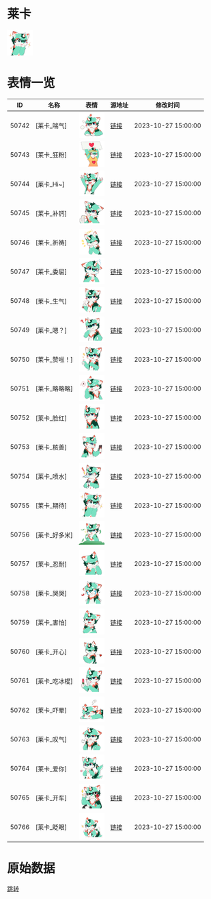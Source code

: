 # 莱卡

<img src="./cover.png" height="60" alt="cover" />

# 表情一览

|ID|名称|表情|源地址|修改时间|
|----|----|----|----|----|
|50742|[莱卡_喘气]|<img src="./pic/050742_%5B莱卡_喘气%5D.png" height="60" alt="喘气"/>|[链接](https://i0.hdslb.com/bfs/garb/b5abad6f22ec3f6911dc4be0a05adb4d395b9aeb.png)|2023-10-27 15:00:00|
|50743|[莱卡_狂粉]|<img src="./pic/050743_%5B莱卡_狂粉%5D.png" height="60" alt="狂粉"/>|[链接](https://i0.hdslb.com/bfs/garb/0966ffa92744fc713cb815b2a3d7d4b80feaf884.png)|2023-10-27 15:00:00|
|50744|[莱卡_Hi~]|<img src="./pic/050744_%5B莱卡_Hi~%5D.png" height="60" alt="Hi~"/>|[链接](https://i0.hdslb.com/bfs/garb/0d0027bd9513c62880ee79791d3667524c57b338.png)|2023-10-27 15:00:00|
|50745|[莱卡_补钙]|<img src="./pic/050745_%5B莱卡_补钙%5D.png" height="60" alt="补钙"/>|[链接](https://i0.hdslb.com/bfs/garb/b5d4da9b013448ba037b14ecccfe4d997ef065e6.png)|2023-10-27 15:00:00|
|50746|[莱卡_祈祷]|<img src="./pic/050746_%5B莱卡_祈祷%5D.png" height="60" alt="祈祷"/>|[链接](https://i0.hdslb.com/bfs/garb/1bdd9c269720f74398c0504714c0f49e1570d678.png)|2023-10-27 15:00:00|
|50747|[莱卡_委屈]|<img src="./pic/050747_%5B莱卡_委屈%5D.png" height="60" alt="委屈"/>|[链接](https://i0.hdslb.com/bfs/garb/e9a8bd280aa0643e6a71fa8c020d40a04d224398.png)|2023-10-27 15:00:00|
|50748|[莱卡_生气]|<img src="./pic/050748_%5B莱卡_生气%5D.png" height="60" alt="生气"/>|[链接](https://i0.hdslb.com/bfs/garb/230ae2161c7fae2399ea5542ac18762d38461cec.png)|2023-10-27 15:00:00|
|50749|[莱卡_嗯？]|<img src="./pic/050749_%5B莱卡_嗯？%5D.png" height="60" alt="嗯？"/>|[链接](https://i0.hdslb.com/bfs/garb/7a3ade1042571e3cc1db85a5730f4024d21931f4.png)|2023-10-27 15:00:00|
|50750|[莱卡_赞啦！]|<img src="./pic/050750_%5B莱卡_赞啦！%5D.png" height="60" alt="赞啦！"/>|[链接](https://i0.hdslb.com/bfs/garb/c196146eda6d2b8d006bcb2fb4a7ffdd9a30dcc8.png)|2023-10-27 15:00:00|
|50751|[莱卡_略略略]|<img src="./pic/050751_%5B莱卡_略略略%5D.png" height="60" alt="略略略"/>|[链接](https://i0.hdslb.com/bfs/garb/67b5cf6685409512430969c6621864cc9884a9e1.png)|2023-10-27 15:00:00|
|50752|[莱卡_脸红]|<img src="./pic/050752_%5B莱卡_脸红%5D.png" height="60" alt="脸红"/>|[链接](https://i0.hdslb.com/bfs/garb/ba81bace514d6ae5be5eea90a3e09c4b910b1bcb.png)|2023-10-27 15:00:00|
|50753|[莱卡_核善]|<img src="./pic/050753_%5B莱卡_核善%5D.png" height="60" alt="核善"/>|[链接](https://i0.hdslb.com/bfs/garb/aa5e21ea0a7e87b2a4ccd122305e81c2d0ca1166.png)|2023-10-27 15:00:00|
|50754|[莱卡_喷水]|<img src="./pic/050754_%5B莱卡_喷水%5D.png" height="60" alt="喷水"/>|[链接](https://i0.hdslb.com/bfs/garb/ddcc6711e7cf27c38e2e659fa8afe05f5ba9b0ec.png)|2023-10-27 15:00:00|
|50755|[莱卡_期待]|<img src="./pic/050755_%5B莱卡_期待%5D.png" height="60" alt="期待"/>|[链接](https://i0.hdslb.com/bfs/garb/f19bec697096028840e21d801d93aa8e6beae8a8.png)|2023-10-27 15:00:00|
|50756|[莱卡_好多米]|<img src="./pic/050756_%5B莱卡_好多米%5D.png" height="60" alt="好多米"/>|[链接](https://i0.hdslb.com/bfs/garb/a4e6d056663710f55e9001d673ed04d14c17b4d4.png)|2023-10-27 15:00:00|
|50757|[莱卡_忍耐]|<img src="./pic/050757_%5B莱卡_忍耐%5D.png" height="60" alt="忍耐"/>|[链接](https://i0.hdslb.com/bfs/garb/540f7220ed9e3a089232d214d02855c7a60beff9.png)|2023-10-27 15:00:00|
|50758|[莱卡_哭哭]|<img src="./pic/050758_%5B莱卡_哭哭%5D.png" height="60" alt="哭哭"/>|[链接](https://i0.hdslb.com/bfs/garb/cf02a0958ecaef9201a4be0e308bc299a5290246.png)|2023-10-27 15:00:00|
|50759|[莱卡_害怕]|<img src="./pic/050759_%5B莱卡_害怕%5D.png" height="60" alt="害怕"/>|[链接](https://i0.hdslb.com/bfs/garb/0809318fc60fa9e17e3c09419214bd267137000d.png)|2023-10-27 15:00:00|
|50760|[莱卡_开心]|<img src="./pic/050760_%5B莱卡_开心%5D.png" height="60" alt="开心"/>|[链接](https://i0.hdslb.com/bfs/garb/3c218a1c35436f6cd5fa5ca60c9b991818fba990.png)|2023-10-27 15:00:00|
|50761|[莱卡_吃冰棍]|<img src="./pic/050761_%5B莱卡_吃冰棍%5D.png" height="60" alt="吃冰棍"/>|[链接](https://i0.hdslb.com/bfs/garb/0bbc65e8a3cec08cfd5d11e474688ca2986e788a.png)|2023-10-27 15:00:00|
|50762|[莱卡_吓晕]|<img src="./pic/050762_%5B莱卡_吓晕%5D.png" height="60" alt="吓晕"/>|[链接](https://i0.hdslb.com/bfs/garb/e146881ce5e453e264a4cbfdfa313b3d45c90868.png)|2023-10-27 15:00:00|
|50763|[莱卡_叹气]|<img src="./pic/050763_%5B莱卡_叹气%5D.png" height="60" alt="叹气"/>|[链接](https://i0.hdslb.com/bfs/garb/c0797f0aa4c73088b50fb95f468d94e536fa70ea.png)|2023-10-27 15:00:00|
|50764|[莱卡_爱你]|<img src="./pic/050764_%5B莱卡_爱你%5D.png" height="60" alt="爱你"/>|[链接](https://i0.hdslb.com/bfs/garb/d7769dda8830fb3e57bf87d017ce50335b4111df.png)|2023-10-27 15:00:00|
|50765|[莱卡_开车]|<img src="./pic/050765_%5B莱卡_开车%5D.png" height="60" alt="开车"/>|[链接](https://i0.hdslb.com/bfs/garb/56d5e7c49dc07d44065d0aa7609f53e2fe6c0fe2.png)|2023-10-27 15:00:00|
|50766|[莱卡_眨眼]|<img src="./pic/050766_%5B莱卡_眨眼%5D.png" height="60" alt="眨眼"/>|[链接](https://i0.hdslb.com/bfs/garb/a16e4317da57cfed48a77d2435a65e8abe854499.png)|2023-10-27 15:00:00|

# 原始数据

[跳转](./raw.json)

